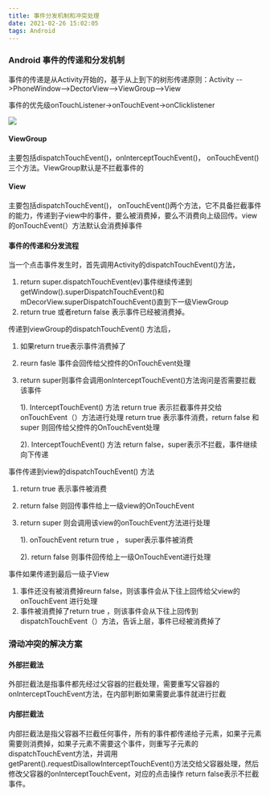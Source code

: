 ```yaml
---
title: 事件分发机制和冲突处理
date: 2021-02-26 15:02:05
tags: Android
---
```


### Android 事件的传递和分发机制

事件的传递是从Activity开始的，基于从上到下的树形传递原则：Activity -->PhoneWindow–>DectorView–>ViewGroup–>View

事件的优先级onTouchListener->onTouchEvent->onClicklistener

![](E:\github\myblog\source\images\896629-20171007002430630-1646060778.png)

#### ViewGroup

主要包括dispatchTouchEvent()，onInterceptTouchEvent()， onTouchEvent()三个方法。ViewGroup默认是不拦截事件的

#### View 

主要包括dispatchTouchEvent()， onTouchEvent()两个方法，它不具备拦截事件的能力，传递到子view中的事件，要么被消费掉，要么不消费向上级回传。view的onTouchEvent(）方法默认会消费掉事件

#### 事件的传递和分发流程

当一个点击事件发生时，首先调用Activity的dispatchTouchEvent()方法，

1. return super.dispatchTouchEvent(ev)事件继续传递到getWindow().superDispatchTouchEvent()和mDecorView.superDispatchTouchEvent()直到下一级ViewGroup
2. return true 或者return false  表示事件已经被消费掉。

传递到viewGroup的dispatchTouchEvent() 方法后，

1. 如果return true表示事件消费掉了

2. reurn fasle 事件会回传给父控件的OnTouchEvent处理

3. return super则事件会调用onInterceptTouchEvent()方法询问是否需要拦截该事件

   1). InterceptTouchEvent() 方法 return true 表示拦截事件并交给onTouchEvent（）方法进行处理  return true 表示事件消费，return false  和super  则回传给父控件的OnTouchEvent处理

   2). InterceptTouchEvent() 方法 return false，super表示不拦截，事件继续向下传递

事件传递到view的dispatchTouchEvent() 方法

1. return true 表示事件被消费

2. return false 则回传事件给上一级view的OnTouchEvent

3. return super 则会调用该view的onTouchEvent方法进行处理

   1). onTouchEvent  return true ， super表示事件被消费

   2). return false 则事件回传给上一级OnTouchEvent进行处理

事件如果传递到最后一级子View

1. 事件还没有被消费掉reurn false，则该事件会从下往上回传给父view的onTouchEvent 进行处理
2. 事件被消费掉了return true ，则该事件会从下往上回传到dispatchTouchEvent（）方法，告诉上层，事件已经被消费掉了

### 滑动冲突的解决方案

#### 外部拦截法

外部拦截法是指事件都先经过父容器的拦截处理，需要重写父容器的onInterceptTouchEvent方法，在内部判断如果需要此事件就进行拦截

#### 内部拦截法

内部拦截法是指父容器不拦截任何事件，所有的事件都传递给子元素，如果子元素需要则消费掉，如果子元素不需要这个事件，则重写子元素的dispatchTouchEvent方法，并调用getParent().requestDisallowInterceptTouchEvent()方法交给父容器处理，然后修改父容器的onInterceptTouchEvent，对应的点击操作 return false表示不拦截事件。